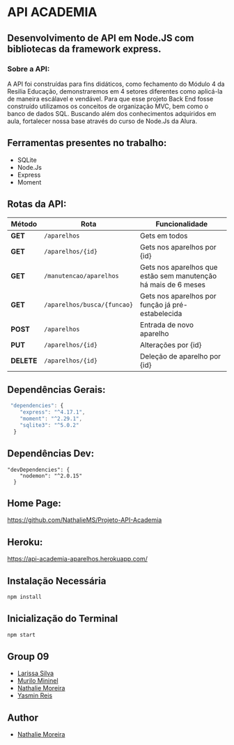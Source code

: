 # API ACADEMIA

## Desenvolvimento de API em Node.JS com bibliotecas da framework express. 

### Sobre a API:

A API foi construídas para fins didáticos, como fechamento do Módulo 4 da Resilia Educação, demonstraremos em 4 setores diferentes como aplicá-la de maneira escálavel e vendável. Para que esse projeto Back End fosse construído utilizamos os conceitos de organização MVC, bem como o banco de dados SQL. Buscando além dos conhecimentos adquiridos em aula, fortalecer nossa base através do curso de Node.Js da Alura.

## Ferramentas presentes no trabalho:

<!--ts-->
   * SQLite
   * Node.Js
   * Express
   * Moment
   
   
## Rotas da API:

| Método | Rota | Funcionalidade |
| ------ | ----- | ----------- |
| **GET** | `/aparelhos` | Gets em todos|
| **GET** | `/aparelhos/{id}` | Gets nos aparelhos por {id} |
| **GET** | `/manutencao/aparelhos` | Gets nos aparelhos que estão sem manutenção há mais de 6 meses |
| **GET** | `/aparelhos/busca/{funcao}` | Gets nos aparelhos por função já pré-estabelecida |
| **POST** | `/aparelhos` | Entrada de novo aparelho |
| **PUT** | `/aparelhos/{id}` | Alterações por {id} |
| **DELETE** | `/aparelhos/{id}` | Deleção de aparelho por {id} |

## Dependências Gerais:
```js
 "dependencies": {
    "express": "^4.17.1",
    "moment": "^2.29.1",
    "sqlite3": "^5.0.2"
  }
```

## Dependências Dev:

```
"devDependencies": {
    "nodemon": "^2.0.15"
  }
  ```
  
  ## Home Page:
  
https://github.com/NathalieMS/Projeto-API-Academia

  ## Heroku:

https://api-academia-aparelhos.herokuapp.com/
  
  ## Instalação Necessária
  
  ```bash
npm install
```

  ## Inicialização do Terminal
  
   ```bash
npm start
```

## Group 09

- [Larissa Silva](https://github.com/LariCostaSilva)
- [Murilo Mininel](https://github.com/MuriloMininel) 
- [Nathalie Moreira](https://github.com/NathalieMS) 
- [Yasmin Reis](https://github.com/yasminreisk)

## Author

- [Nathalie Moreira](https://github.com/NathalieMS)
